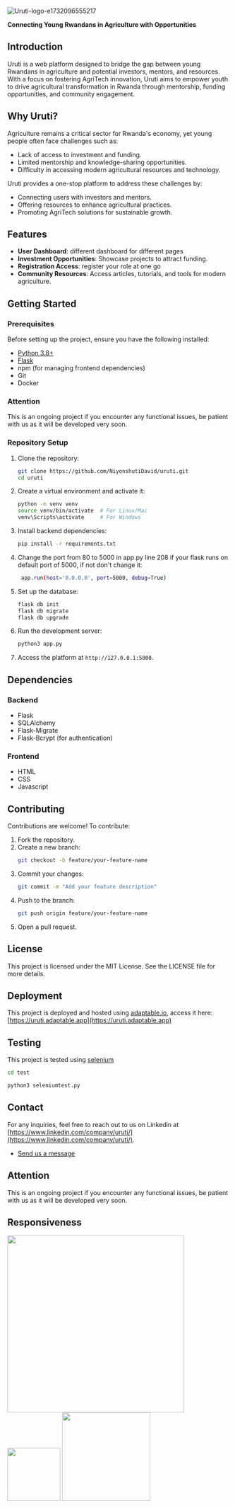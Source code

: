 ![Uruti-logo-e1732096555217](https://github.com/user-attachments/assets/18f917ec-4fe7-46e7-9942-51426c50c06a) 

**Connecting Young Rwandans in Agriculture with Opportunities**  

## Introduction  

Uruti is a web platform designed to bridge the gap between young Rwandans in agriculture and potential investors, mentors, and resources. With a focus on fostering AgriTech innovation, Uruti aims to empower youth to drive agricultural transformation in Rwanda through mentorship, funding opportunities, and community engagement.  

## Why Uruti?  

Agriculture remains a critical sector for Rwanda's economy, yet young people often face challenges such as:  
- Lack of access to investment and funding.  
- Limited mentorship and knowledge-sharing opportunities.  
- Difficulty in accessing modern agricultural resources and technology.  

Uruti provides a one-stop platform to address these challenges by:  
- Connecting users with investors and mentors.  
- Offering resources to enhance agricultural practices.  
- Promoting AgriTech solutions for sustainable growth.  

## Features  
- **User Dashboard**: different dashboard for different pages 
- **Investment Opportunities**: Showcase projects to attract funding.  
- **Registration Access**: register your role at one go 
- **Community Resources**: Access articles, tutorials, and tools for modern agriculture.  

## Getting Started  

### Prerequisites  
Before setting up the project, ensure you have the following installed:  
- [Python 3.8+](https://www.python.org/downloads/)  
- [Flask](https://flask.palletsprojects.com/)  
- npm (for managing frontend dependencies)  
- Git
- Docker

### Attention  
This is an ongoing project if you encounter any functional issues, be patient with us as it will be developed very soon.

### Repository Setup  
1. Clone the repository:  
   ```bash  
   git clone https://github.com/NiyonshutiDavid/uruti.git  
   cd uruti  
   ```  

2. Create a virtual environment and activate it:  
   ```bash  
   python -m venv venv  
   source venv/bin/activate  # For Linux/Mac  
   venv\Scripts\activate     # For Windows  
   ```  

3. Install backend dependencies:  
   ```bash  
   pip install -r requirements.txt  
   ```  

4. Change the port from 80 to 5000 in app.py line 208  if your flask runs on default port of 5000, if not don't change it:  
   ```bash  
    app.run(host='0.0.0.0', port=5000, debug=True)
   ```  

5. Set up the database:  
   ```bash  
   flask db init  
   flask db migrate  
   flask db upgrade  
   ```  

6. Run the development server:  
   ```bash  
   python3 app.py  
   ```  

7. Access the platform at `http://127.0.0.1:5000`.  

## Dependencies  

### Backend  
- Flask  
- SQLAlchemy  
- Flask-Migrate  
- Flask-Bcrypt (for authentication)  

### Frontend  
- HTML  
- CSS
- Javascript

## Contributing  
Contributions are welcome! To contribute:  
1. Fork the repository.  
2. Create a new branch:  
   ```bash  
   git checkout -b feature/your-feature-name  
   ```  
3. Commit your changes:  
   ```bash  
   git commit -m "Add your feature description"  
   ```  
4. Push to the branch:  
   ```bash  
   git push origin feature/your-feature-name  
   ```  
5. Open a pull request.  

## License  
This project is licensed under the MIT License. See the LICENSE file for more details.  

## Deployment  
This project is deployed and hosted using [adaptable.io](https://adaptable.io), access it here:[https://uruti.adaptable.app](https://uruti.adaptable.app)

## Testing   
This project is tested using [selenium](https://www.selenium.dev/)
```bash
cd test
```
```bash
python3 seleniumtest.py
```

## Contact  
For any inquiries, feel free to reach out to us on Linkedin at [https://www.linkedin.com/company/uruti/](https://www.linkedin.com/company/uruti/).  
- [Send us a message](mailto:uruti.rw@gmail.com)

## Attention  
This is an ongoing project if you encounter any functional issues, be patient with us as it will be developed very soon.

## Responsiveness
<img src="https://github.com/user-attachments/assets/59f6ea63-6409-470a-ad64-673ae18bb2ab" width="400" />
<img src="https://github.com/user-attachments/assets/47dba72c-a7ec-49a6-af09-8e7796089163" width="120" />
<img src="https://github.com/user-attachments/assets/e63b6138-a329-42e2-9c43-1c6f4f46b886" width="200" />


